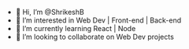 - 👋 Hi, I’m @ShrikeshB
- 👀 I’m interested in Web Dev | Front-end | Back-end
- 🌱 I’m currently learning React | Node
- 💞️ I’m looking to collaborate on Web Dev projects


